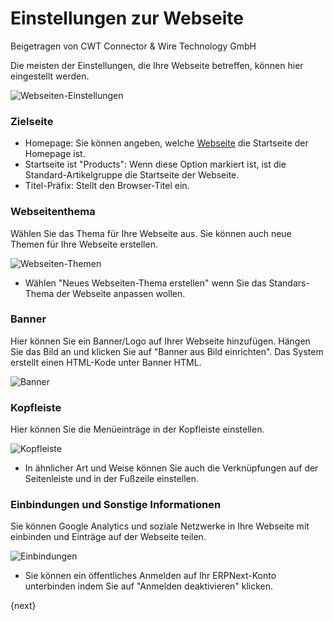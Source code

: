 # Einstellungen zur Webseite
<span class="text-muted contributed-by">Beigetragen von CWT Connector & Wire Technology GmbH</span>

Die meisten der Einstellungen, die Ihre Webseite betreffen, können hier eingestellt werden.

<img class="screenshot" alt="Webseiten-Einstellungen" src="{{docs_base_url}}/assets/img/website/website-settings.png">

### Zielseite

* Homepage: Sie können angeben, welche [Webseite]({{docs_base_url}}/user/manual/en/website/web-page.html) die Startseite der Homepage ist.
* Startseite ist "Products": Wenn diese Option markiert ist, ist die Standard-Artikelgruppe die Startseite der Webseite.
* Titel-Präfix: Stellt den Browser-Titel ein.

### Webseitenthema

Wählen Sie das Thema für Ihre Webseite aus. Sie können auch neue Themen für Ihre Webseite erstellen.

<img class="screenshot" alt="Webseiten-Themen" src="{{docs_base_url}}/assets/img/website/website-theme.png">

* Wählen "Neues Webseiten-Thema erstellen" wenn Sie das Standars-Thema der Webseite anpassen wollen.

### Banner

Hier können Sie ein Banner/Logo auf Ihrer Webseite hinzufügen. Hängen Sie das Bild an und klicken Sie auf "Banner aus Bild einrichten". Das System erstellt einen HTML-Kode unter Banner HTML.

<img class="screenshot" alt="Banner" src="{{docs_base_url}}/assets/img/website/banner.png">

### Kopfleiste

Hier können Sie die Menüeinträge in der Kopfleiste einstellen.

<img class="screenshot" alt="Kopfleiste" src="{{docs_base_url}}/assets/img/website/top-bar.png">

* In ähnlicher Art und Weise können Sie auch die Verknüpfungen auf der Seitenleiste und in der Fußzeile einstellen.

### Einbindungen und Sonstige Informationen

Sie können Google Analytics und soziale Netzwerke in Ihre Webseite mit einbinden und Einträge auf der Webseite teilen.

<img class="screenshot" alt="Einbindungen" src="{{docs_base_url}}/assets/img/website/integrations.png">

* Sie können ein öffentliches Anmelden auf Ihr ERPNext-Konto unterbinden indem Sie auf "Anmelden deaktivieren" klicken.

{next}
